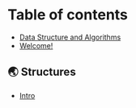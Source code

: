 # Table of contents

* [Data Structure and Algorithms](README.md)
* [Welcome!](<Welcome.md>)

## 🌏 Structures

* [Intro](structures/intro.md)
